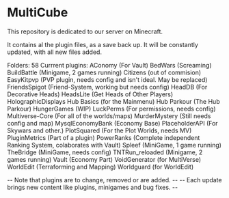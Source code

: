 # MultiCube
This repository is dedicated to our server on Minecraft.

It contains al the plugin files, as a save back up. It will be constantly updated, with all new files added. 

Folders: 58
Currrent plugins: 
AConomy (For Vault)
BedWars (Screaming)
BuildBattle (Minigame, 2 games running)
Citizens (out of commision)
EasyKitpvp (PVP plugin, needs config and isn't ideal. May be replaced)
FriendsSpigot (Friend-System, working but needs config)
HeadDB (For Decorative Heads)
HeadsLite (Get Heads of Other Players)
HolographicDisplays
Hub Basics (for the Mainmenu)
Hub Parkour (The Hub Parkour)
HungerGames (WIP)
LuckPerms (For permissions, needs config)
Multiverse-Core (For all of the worlds/maps)
MurderMystery (Still needs config and map)
MysqlEconomyBank (Economy Base)
PlaceholderAPI (For Skywars and other.)
PlotSquared (For the Plot Worlds, needs MV)
PluginMetrics (Part of a plugin)
PowerRanks (Complete independent Ranking System, colaborates with Vault)
Spleef (MiniGame, 1 game running)
TheBridge (MiniGame, needs config)
TNTRun_reloaded (Minigame, 2 games running)
Vault (Economy Part)
VoidGenerator (for MultiVerse)
WorldEdit (Terraforming and Mapping)
Worldguard (for WorldEdit)

-- Note that plugins are to change, removed or are added. --
-- Each update brings new content like plugins, minigames and bug fixes. --